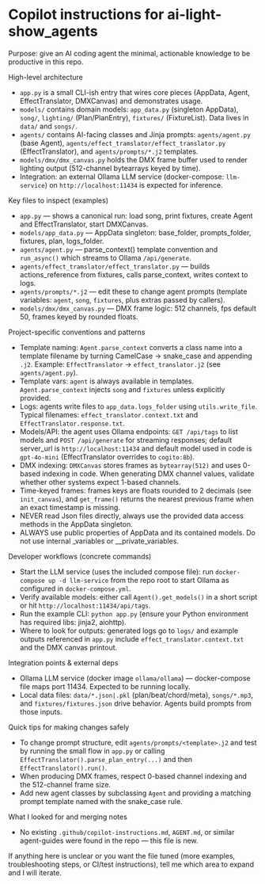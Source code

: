 # Copilot instructions for ai-light-show_agents

Purpose: give an AI coding agent the minimal, actionable knowledge to be productive in this repo.

High-level architecture
- `app.py` is a small CLI-ish entry that wires core pieces (AppData, Agent, EffectTranslator, DMXCanvas) and demonstrates usage.
- `models/` contains domain models: `app_data.py` (singleton AppData), `song/`, `lighting/` (Plan/PlanEntry), `fixtures/` (FixtureList). Data lives in `data/` and `songs/`.
- `agents/` contains AI-facing classes and Jinja prompts: `agents/agent.py` (base Agent), `agents/effect_tramslator/effect_translator.py` (EffectTranslator), and `agents/prompts/*.j2` templates.
- `models/dmx/dmx_canvas.py` holds the DMX frame buffer used to render lighting output (512-channel bytearrays keyed by time).
- Integration: an external Ollama LLM service (docker-compose: `llm-service`) on `http://localhost:11434` is expected for inference.

Key files to inspect (examples)
- `app.py` — shows a canonical run: load song, print fixtures, create Agent and EffectTranslator, start DMXCanvas.
- `models/app_data.py` — AppData singleton: base_folder, prompts_folder, fixtures, plan, logs_folder.
- `agents/agent.py` — parse_context() template convention and `run_async()` which streams to Ollama `/api/generate`.
- `agents/effect_tramslator/effect_translator.py` — builds actions_reference from fixtures, calls parse_context, writes context to logs.
- `agents/prompts/*.j2` — edit these to change agent prompts (template variables: `agent`, `song`, `fixtures`, plus extras passed by callers).
- `models/dmx/dmx_canvas.py` — DMX frame logic: 512 channels, fps default 50, frames keyed by rounded floats.

Project-specific conventions and patterns
- Template naming: `Agent.parse_context` converts a class name into a template filename by turning CamelCase -> snake_case and appending `.j2`. Example: `EffectTranslator` -> `effect_translator.j2` (see `agents/agent.py`).
- Template vars: `agent` is always available in templates. `Agent.parse_context` injects `song` and `fixtures` unless explicitly provided.
- Logs: agents write files to `app_data.logs_folder` using `utils.write_file`. Typical filenames: `effect_translator.context.txt` and `EffectTranslator.response.txt`.
- Models/API: the agent uses Ollama endpoints: `GET /api/tags` to list models and `POST /api/generate` for streaming responses; default server_url is `http://localhost:11434` and default model used in code is `gpt-4o-mini` (EffectTranslator overrides to `cogito:8b`).
- DMX indexing: `DMXCanvas` stores frames as `bytearray(512)` and uses 0-based indexing in code. When generating DMX channel values, validate whether other systems expect 1-based channels.
- Time-keyed frames: frames keys are floats rounded to 2 decimals (see `init_canvas`), and `get_frame()` returns the nearest previous frame when an exact timestamp is missing.
- NEVER read Json files directly, always use the provided data access methods in the AppData singleton.
- ALWAYS use public properties of AppData and its contained models. Do not use internal _variables or __private_variables.

Developer workflows (concrete commands)
- Start the LLM service (uses the included compose file): run `docker-compose up -d llm-service` from the repo root to start Ollama as configured in `docker-compose.yml`.
- Verify available models: either call `Agent().get_models()` in a short script or hit `http://localhost:11434/api/tags`.
- Run the example CLI: `python app.py` (ensure your Python environment has required libs: jinja2, aiohttp).
- Where to look for outputs: generated logs go to `logs/` and example outputs referenced in `app.py` include `effect_translator.context.txt` and the DMX canvas printout.

Integration points & external deps
- Ollama LLM service (docker image `ollama/ollama`) — docker-compose file maps port 11434. Expected to be running locally.
- Local data files: `data/*.json|.pkl` (plan/beat/chord/meta), `songs/*.mp3`, and `fixtures/fixtures.json` drive behavior. Agents build prompts from those inputs.

Quick tips for making changes safely
- To change prompt structure, edit `agents/prompts/<template>.j2` and test by running the small flow in `app.py` or calling `EffectTranslator().parse_plan_entry(...)` and then `EffectTranslator().run()`.
- When producing DMX frames, respect 0-based channel indexing and the 512-channel frame size.
- Add new agent classes by subclassing `Agent` and providing a matching prompt template named with the snake_case rule.

What I looked for and merging notes
- No existing `.github/copilot-instructions.md`, `AGENT.md`, or similar agent-guides were found in the repo — this file is new.

If anything here is unclear or you want the file tuned (more examples, troubleshooting steps, or CI/test instructions), tell me which area to expand and I will iterate.
